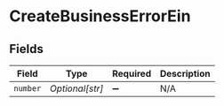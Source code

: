 # CreateBusinessErrorEin


## Fields

| Field              | Type               | Required           | Description        |
| ------------------ | ------------------ | ------------------ | ------------------ |
| `number`           | *Optional[str]*    | :heavy_minus_sign: | N/A                |